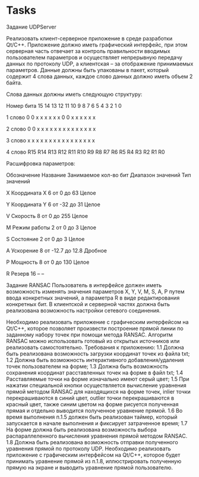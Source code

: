 # Tasks

Задание UDPServer

Реализовать клиент-серверное приложение в среде разработки Qt/C++. 
Приложение должно иметь графический интерфейс, при этом серверная часть отвечает за контроль правильности вводимых пользователем параметров и осуществляет непрерывную передачу данных по протоколу UDP,
а клиентская – за отображение принимаемых параметров. Данные должны быть упакованы в пакет, который содержит 4 слова данных, каждое слово данных должно иметь объем 2 байта. 

Слова данных должны иметь следующую структуру:

Номер бита 15 14 13 12 11 10  9  8  7  6  5  4  3  2  1  0

1 слово    0   0  x  x  x  x  x  x  0  0  x  x  x  x  x  x

2 слово    0   0  x  x  x  x  x  x  x  x  x  x  x  x  x  x

3 слово    x   x  x  x  x  x  x  x  x  x  x  x  x  x  x  x

4 слово  R15 R14 R13 R12 R11 R10 R9 R8 R7 R6 R5 R4 R3 R2 R1 R0


Расшифровка параметров:

Обозначение  Название      Занимаемое кол-во бит  Диапазон значений Тип значений

X            Координата Х  6                      от 0 до 63        Целое

Y            Координата Y  6                      от -32 до 31      Целое

V            Скорость      8                      от 0 до 255       Целое

М            Режим работы  2                      от 0 до 3         Целое

S            Состояние     2                      от 0 до 3         Целое

A            Ускорение     8                      от -12.7 до 12.8  Дробное

P            Мощность      8                      от 0 до 130       Целое

R            Резерв        16                     –                 –

Задание RANSAC
Пользователь в интерфейсе должен иметь возможность изменять значения параметров X, Y, V, M, S, A, P путем ввода конкретных значений, 
а параметра R в виде редактирования конкретных бит. В клиентской и серверной частях должна быть реализована возможность настройки сетевого соединения.

Необходимо реализовать приложение с графическим интерфейсом на Qt/C++, которое позволяет произвести построение прямой линии по заданному набору точек при помощи метода RANSAC. Алгоритм RANSAC можно использовать готовый из открытых источников или реализовать самостоятельно. Требования к приложению:
        1.1 Должна быть реализована возможность загрузки координат точек из файла txt;
        1.2 Должна быть возможность интерактивного добавления/удаления точек пользователем на форме;
        1.3 Должна быть возможность сохранения координат расставленных точек на форме в файл txt;
        1.4 Расставляемые точки на форме изначально имеют серый цвет;
        1.5 При нажатии специальной кнопки осуществляется вычисление уравнения прямой методом RANSAC для находящихся на форме точек, inlier точки перекрашиваются в синий цвет, outlier точки перекрашиваются в красный цвет, также синим цветом на форме рисуется полученная прямая и отдельно выводится полученное уравнение прямой.
        1.6 Во время выполнения п.1.5 должен быть реализован таймер, который запускается в начале выполнения и фиксирует затраченное время;
        1.7 На форме должна быть реализована возможность выбора распараллеленного вычисления уравнения прямой методом RANSAC.
        1.8 Должна быть реализована возможность отправки полученного уравнения прямой по протоколу UDP.
Необходимо реализовать приложение с графическим интерфейсом на Qt/C++, которое будет принимать уравнение прямой из п.1.8, иллюстрировать полученную прямую на экране и выводить уравнение прямой пользователю.
